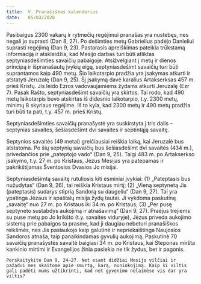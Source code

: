 ```yaml
---
title:  V. Pranašiškas kalendorius
date:   05/03/2020
---
```


Pasibaigus 2300 vakarų ir rytmečių regėjimui pranašas yra nustebęs, nes negali jo suprasti (Dan 8, 27). Po dešimties metų Gabrielius padėjo Danieliui suprasti regėjimą (Dan 9, 23). Pastarasis apreiškimas pateikia trūkstamą informaciją ir atskleidžia, kad Mesijo darbas turi būti atliktas septyniasdešimties savaičių pabaigoje. Atsižvelgiant į metų ir dienos principą ir išpranašautų įvykių eigą, septyniasdešimt savaičių turi būti suprantamos kaip 490 metų. Šio laikotarpio pradžia yra įsakymas atkurti ir atstatyti Jeruzalę (Dan 9, 25). Šį įsakymą davė karalius Artakserksas 457 m. prieš Kristų. Jis leido Ezros vadovaujamiems žydams atkurti Jeruzalę (Ezr 7). Pasak Rašto, septyniasdešimt savaičių yra skirtos. Tai rodo, kad 490 metų laikotarpis buvo atskirtas iš didesnio laikotarpio, t.y. 2300 metų, minimų 8 skyriaus regėjime. Iš to kyla, kad 2300 metų ir 490 metų pradžia turi būti ta pati, t.y. 457 m. prieš Kristų.

Septyniasdešimties savaičių pranašystė yra suskirstyta į tris dalis – septynias savaites, šešiasdešimt dvi savaites ir septintąją savaitę.

Septynios savaitės (49 metai) greičiausiai reiškia laiką, kai Jeruzalė bus atstatoma. Po šių septynių savaičių bus šešiasdešimt dvi savaitės (434 m.), privedančios prie „pateptojo vado“ (Dan 9, 25). Taigi 483 m. po Artakserkso įsakymo, t.y. 27 m. po Kristaus, Jėzus Mesijas yra patepamas ir pakrikštijamas Šventosios Dvasios Jo misijai.

Septyniasdešimtą savaitę rutuliosis kiti esminiai įvykiai: (1) „Pateptasis bus nužudytas“ (Dan 9, 26), tai reiškia Kristaus mirtį; (2) „Vieną septynetą Jis (pateptasis) sudarys stiprią Sandorą su daugeliu“ (Dan 9, 27). Tai yra ypatinga Jėzaus ir apaštalų misija žydų tautai. Ji vykdoma paskutinę „savaitę“ nuo 27 m. po Kristaus iki 34 m. po Kristaus; (3) „Per pusę septyneto sustabdys aukojimą ir atnašavimą“ (Dan 9, 27). Praėjus trejiems su puse metų po Jo krikšto (t.y. savaitės viduryje), Jėzus priveda aukojimo sistemą prie pabaigos ta prasme, kad ji daugiau nebeturi pranašiškos reikšmės, nes Jis pasiaukojo kaip galutinė ir nepriekaištinga Naujosios Sandoros atnaša, taip panaikindamas gyvulių aukojimą. Paskutinė 70 savaičių pranašystės savaitė baigiasi 34 m. po Kristaus, kai Steponas miršta kankinio mirtimi ir Evangelijos žinia pasiekia ne tik žydus, bet ir pagonis.

`Perskaitykite Dan 9, 24–27. Net esant didžiai Mesijo vilčiai ir pažadui mes skaitome apie smurtą, karą, nuniokojimą. Kaip ši viltis gali padėti mums užtikrinti, kad net gyvenimo nelaimėse vis dar yra viltis?`
